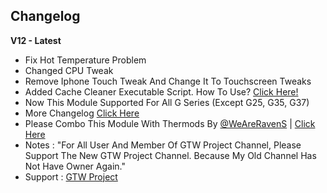 ## Changelog
**V12 - Latest**
* Fix Hot Temperature Problem
* Changed CPU Tweak
* Remove Iphone Touch Tweak And Change It To Touchscreen Tweaks
* Added Cache Cleaner Executable Script. How To Use? [Click Here!](https://telegra.ph/How-To-Use-Remove-Cache-Script-At-MTKPERF-Magisk-Module-10-23)
* Now This Module Supported For All G Series (Except G25, G35, G37)
* More Changelog [Click Here](https://t.me/yudhapunyasaha/107)
* Please Combo This Module With Thermods By [@WeAreRavenS](https://t.me/weareravens) | [Click Here](https://t.me/WeAreRavenS/422)
* Notes : "For All User And Member Of GTW Project Channel, Please Support The New GTW Project Channel. Because My Old Channel Has Not Have Owner Again."
* Support : [GTW Project](https://t.me/gtwprjkt)
